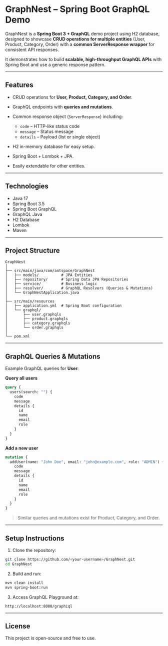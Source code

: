 # GraphNest – Spring Boot GraphQL Demo

GraphNest is a **Spring Boot 3 + GraphQL** demo project using H2 database, designed to showcase **CRUD operations for multiple entities** (User, Product, Category, Order) with a **common ServerResponse wrapper** for consistent API responses.

It demonstrates how to build **scalable, high-throughput GraphQL APIs** with Spring Boot and use a generic response pattern.

---

## **Features**

* CRUD operations for **User, Product, Category, and Order**.
* GraphQL endpoints with **queries and mutations**.
* Common response object (`ServerResponse`) including:

  * `code` – HTTP-like status code
  * `message` – Status message
  * `details` – Payload (list or single object)
* H2 in-memory database for easy setup.
* Spring Boot + Lombok + JPA.
* Easily extendable for other entities.

---

## **Technologies**

* Java 17
* Spring Boot 3.5
* Spring Boot GraphQL
* GraphQL Java
* H2 Database
* Lombok
* Maven

---

## **Project Structure**

```
GraphNest
│
├── src/main/java/com/antspace/GraphNest
│   ├── models/          # JPA Entities
│   ├── repository/      # Spring Data JPA Repositories
│   ├── service/         # Business logic
│   ├── resolver/        # GraphQL Resolvers (Queries & Mutations)
│   └── GraphNestApplication.java
│
├── src/main/resources
│   ├── application.yml  # Spring Boot configuration
│   └── graphql/
│       ├── user.graphqls
│       ├── product.graphqls
│       ├── category.graphqls
│       └── order.graphqls
│
└── pom.xml
```

---

## **GraphQL Queries & Mutations**

Example GraphQL queries for **User**:

**Query all users**

```graphql
query {
  users(search: "") {
    code
    message
    details {
      id
      name
      email
      role
    }
  }
}
```

**Add a new user**

```graphql
mutation {
  addUser(name: "John Doe", email: "john@example.com", role: "ADMIN") {
    code
    message
    details {
      id
      name
      email
      role
    }
  }
}
```

> Similar queries and mutations exist for Product, Category, and Order.

---

## **Setup Instructions**

1. Clone the repository:

```bash
git clone https://github.com/<your-username>/GraphNest.git
cd GraphNest
```

2. Build and run:

```bash
mvn clean install
mvn spring-boot:run
```

3. Access GraphQL Playground at:

```
http://localhost:8080/graphiql
```

---

## **License**

This project is open-source and free to use.
